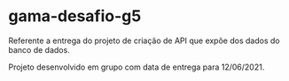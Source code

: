 # gama-desafio-g5
Referente a entrega do projeto de criação de API que expõe dos dados do banco de dados.

Projeto desenvolvido em grupo com data de entrega para 12/06/2021.
